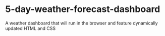 # 5-day-weather-forecast-dashboard
A weather dashboard that will run in the browser and feature dynamically updated HTML and CSS
